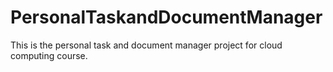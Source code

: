 # PersonalTaskandDocumentManager
This is the personal task and document manager project for cloud computing course.
